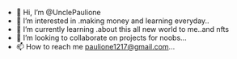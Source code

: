 - 👋 Hi, I’m @UnclePaulione
- 👀 I’m interested in .making money and learning everyday..
- 🌱 I’m currently learning .about this all new world to me..and nfts
- 💞️ I’m looking to collaborate on projects for noobs...
- 📫 How to reach me paulione1217@gmail.com...

<!---
UnclePaulione/UnclePaulione is a ✨ special ✨ repository because its `README.md` (this file) appears on your GitHub profile.
You can click the Preview link to take a look at your changes.
--->
